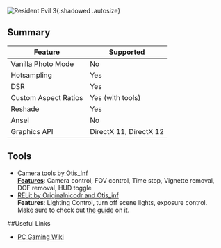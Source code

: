 ![Resident Evil 3](Images\re3_header.png "Shot by ItsYFP"){.shadowed .autosize}

## Summary

Feature | Supported
--|--
Vanilla Photo Mode | No
Hotsampling | Yes
DSR | Yes
Custom Aspect Ratios | Yes (with tools)
Reshade | Yes
Ansel | No
Graphics API | DirectX 11, DirectX 12
 
## Tools

* [Camera tools by Otis_Inf](https://www.patreon.com/Otis_Inf/posts)  
**[Features](https://opm.fransbouma.com/Cameras/re3.htm)**: Camera control, FOV control, Time stop, Vignette removal, DOF removal, HUD toggle
* [RELit by Originalnicodr and Otis_inf](https://github.com/originalnicodr/RELit)  
**Features**: Lighting Control, turn off scene lights, exposure control.  
Make sure to check out [the guide](../GeneralGuides/relit.htm) on it. 


##Useful Links

* [PC Gaming Wiki](https://www.pcgamingwiki.com/wiki/Resident_Evil_3_(2020))